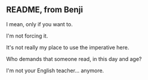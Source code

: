 ## README, from Benji

I mean, only if you want to.

I'm not forcing it.

It's not really my place to use the imperative here.

Who demands that someone read, in this day and age?

I'm not your English teacher... anymore.


<!--
**benjithaimmortal/benjithaimmortal** is a ✨ _special_ ✨ repository because its `README.md` (this file) appears on your GitHub profile.

Here are some ideas to get you started:

- 🔭 I’m currently working on ...
- 🌱 I’m currently learning ...
- 👯 I’m looking to collaborate on ...
- 🤔 I’m looking for help with ...
- 💬 Ask me about ...
- 📫 How to reach me: ...
- 😄 Pronouns: ...
- ⚡ Fun fact: ...
-->

